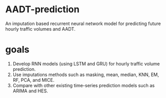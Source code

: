 # AADT-prediction
 
An imputation based recurrent neural network model for predicting future hourly traffic volumes and AADT.

# goals
1)	Develop RNN models (using LSTM and GRU) for hourly traffic volume prediction.
2) Use imputations methods such as masking, mean, median, KNN, EM, RF, PCA, and MICE.
3) Compare with other existing time-series prediction models such as ARIMA and HES.
